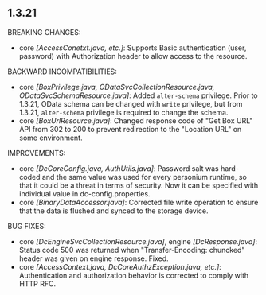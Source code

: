 ## 1.3.21

BREAKING CHANGES:

  - core *[AccessConetxt.java, etc.]*:
      Supports Basic authentication (user, password) with Authorization header to allow access to the resource.

BACKWARD INCOMPATIBILITIES:

  - core *[BoxPrivilege.java, ODataSvcCollectionResource.java, ODataSvcSchemaResource.java]*:
      Added `alter-schema` privilege.  Prior to 1.3.21, OData schema can be changed with `write` privilege,  but from 1.3.21, `alter-schema` privilege is required to change the schema.
  - core *[BoxUrlResource.java]*:
      Changed response code of "Get Box URL" API from 302 to 200 to prevent redirection to the "Location URL" on some environment.

IMPROVEMENTS:

  - core *[DcCoreConfig.java, AuthUtils.java]*:
      Password salt was hard-coded and the same value was used for every personium runtime,  so that it could be a threat in terms of security. Now it can be specified with individual value in dc-config.properties.
  - core *[BinaryDataAccessor.java]*:
      Corrected file write operation to ensure that the data is flushed and synced to the storage device.

BUG FIXES:

  - core *[DcEngineSvcCollectionResource.java]*, engine *[DcResponse.java]*: 
      Status code 500 was returned when "Transfer-Encoding: chuncked" header was given on engine response. Fixed.
  - core *[AccessContext.java, DcCoreAuthzException.java, etc.]*:
      Authentication and authorization behavior is corrected to comply with HTTP RFC.


